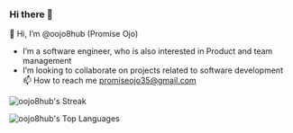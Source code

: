 ### Hi there 👋

👋 Hi, I’m @oojo8hub (Promise Ojo)
- I’m a software engineer, who is also interested in Product and team management 
- I’m looking to collaborate on projects related to software development
📫 How to reach me promiseojo35@gmail.com

![oojo8hub's Streak](https://github-readme-streak-stats.herokuapp.com/?user=oojo8hub&theme=dracula&hide_border=true)

![oojo8hub's Top Languages](https://github-readme-stats.vercel.app/api/top-langs/?username=oojo8hub&theme=dracula&show_icons=true&hide_border=false&layout=compact)





